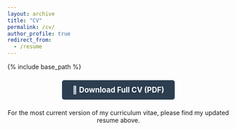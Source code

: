 ```yaml
---
layout: archive
title: "CV"
permalink: /cv/
author_profile: true
redirect_from:
  - /resume
---
```

{% include base_path %}

<p style='text-align: center; font-size: 1.2em; margin: 2em 0;'>
  <a href="/files/CV_MerayMaddah.pdf" target="_blank" style="background-color: #2c3e50; color: white; padding: 12px 24px; text-decoration: none; border-radius: 5px; font-weight: bold;">
    📄 Download Full CV (PDF)
  </a>
</p>

<p style='text-align: center; margin-bottom: 2em;'>
  For the most current version of my curriculum vitae, please find my updated resume above.
</p>

